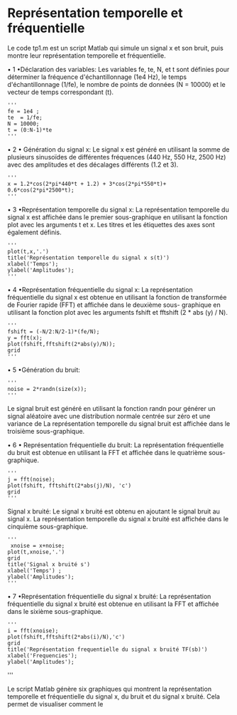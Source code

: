 # Représentation temporelle et fréquentielle

Le code tp1.m est un script Matlab qui simule un signal x et son bruit, puis montre leur représentation temporelle et fréquentielle.

  • 1 •Déclaration des variables:
    Les variables fe, te, N, et t sont définies pour déterminer la fréquence d'échantillonnage (1e4 Hz), le temps d'échantillonnage (1/fe), le nombre de points de données (N = 10000) et le vecteur de temps correspondant (t).
    
    '''
    fe = 1e4 ; 
    te  = 1/fe; 
    N = 10000;
    t = (0:N-1)*te
    '''

  • 2 • Génération du signal x:
    Le signal x est généré en utilisant la somme de plusieurs sinusoïdes de différentes fréquences (440 Hz, 550 Hz, 2500 Hz) avec des amplitudes et des décalages différents (1.2 et 3).
    
    '''
    x = 1.2*cos(2*pi*440*t + 1.2) + 3*cos(2*pi*550*t)+ 0.6*cos(2*pi*2500*t);
    '''

   • 3 •Représentation temporelle du signal x:
    La représentation temporelle du signal x est affichée dans le premier sous-graphique en utilisant la fonction plot avec les arguments t et x. Les titres et     les étiquettes des axes sont également définis.
    
    '''
    plot(t,x,'.')
    title('Représentation temporelle du signal x s(t)')
    xlabel('Temps'); 
    ylabel('Amplitudes'); 
    '''

   • 4 •Représentation fréquentielle du signal x:
   La représentation fréquentielle du signal x est obtenue en utilisant la fonction de transformée de Fourier rapide (FFT) et affichée dans le deuxième sous-       graphique en utilisant la fonction plot avec les arguments fshift et fftshift (2 * abs (y) / N).
    
    '''
    fshift = (-N/2:N/2-1)*(fe/N);
    y = fft(x);
    plot(fshift,fftshift(2*abs(y)/N));
    grid
    '''
    
   • 5 •Génération du bruit:
   
    '''
    noise = 2*randn(size(x));
    '''
    
   Le signal bruit est généré en utilisant la fonction randn pour générer un signal aléatoire avec une distribution normale centrée sur zéro et une variance de    La représentation temporelle du signal bruit est affichée dans le troisième sous-graphique.

  • 6 • Représentation fréquentielle du bruit:
   La représentation fréquentielle du bruit est obtenue en utilisant la FFT et affichée dans le quatrième sous-graphique.
   
    '''
    j = fft(noise);
    plot(fshift, fftshift(2*abs(j)/N), 'c')
    grid
    '''
   

   Signal x bruité:
    Le signal x bruité est obtenu en ajoutant le signal bruit au signal x. La représentation temporelle du signal x bruité est affichée dans le cinquième sous-graphique.
    
    '''
     xnoise = x+noise;
    plot(t,xnoise,'.')
    grid
    title('Signal x bruité s')
    xlabel('Temps') ; 
    ylabel('Amplitudes'); 
    '''

   • 7  •Représentation fréquentielle du signal x bruité:
   La représentation fréquentielle du signal x bruité est obtenue en utilisant la FFT et affichée dans le sixième sous-graphique.
   
    '''
    i = fft(xnoise); 
    plot(fshift,fftshift(2*abs(i)/N),'c')
    grid
    title('Représentation frequentielle du signal x bruité TF(sb)')
    xlabel('Frequencies'); 
    ylabel('Amplitudes'); 
   '''

Le script Matlab génère six graphiques qui montrent la représentation temporelle et fréquentielle du signal x, du bruit et du signal x bruité. Cela permet de visualiser comment le

